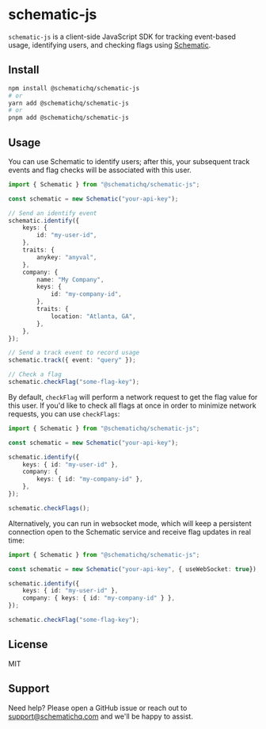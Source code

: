 # schematic-js

`schematic-js` is a client-side JavaScript SDK for tracking event-based usage, identifying users, and checking flags using [Schematic](https://schematichq.com).

## Install

```bash
npm install @schematichq/schematic-js
# or
yarn add @schematichq/schematic-js
# or
pnpm add @schematichq/schematic-js
```

## Usage

You can use Schematic to identify users; after this, your subsequent track events and flag checks will be associated with this user.

```typescript
import { Schematic } from "@schematichq/schematic-js";

const schematic = new Schematic("your-api-key");

// Send an identify event
schematic.identify({
    keys: {
        id: "my-user-id",
    },
    traits: {
        anykey: "anyval",
    },
    company: {
        name: "My Company",
        keys: {
            id: "my-company-id",
        },
        traits: {
            location: "Atlanta, GA",
        },
    },
});

// Send a track event to record usage
schematic.track({ event: "query" });

// Check a flag
schematic.checkFlag("some-flag-key");
```

By default, `checkFlag` will perform a network request to get the flag value for this user. If you'd like to check all flags at once in order to minimize network requests, you can use `checkFlags`:

```typescript
import { Schematic } from "@schematichq/schematic-js";

const schematic = new Schematic("your-api-key");

schematic.identify({
    keys: { id: "my-user-id" },
    company: {
        keys: { id: "my-company-id" },
    },
});

schematic.checkFlags();
```

Alternatively, you can run in websocket mode, which will keep a persistent connection open to the Schematic service and receive flag updates in real time:

```typescript
import { Schematic } from "@schematichq/schematic-js";

const schematic = new Schematic("your-api-key", { useWebSocket: true});

schematic.identify({
    keys: { id: "my-user-id" },
    company: { keys: { id: "my-company-id" } },
});

schematic.checkFlag("some-flag-key");
```

## License

MIT

## Support

Need help? Please open a GitHub issue or reach out to [support@schematichq.com](mailto:support@schematichq.com) and we'll be happy to assist.
